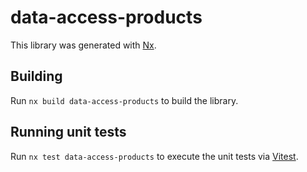 # data-access-products

This library was generated with [Nx](https://nx.dev).

## Building

Run `nx build data-access-products` to build the library.

## Running unit tests

Run `nx test data-access-products` to execute the unit tests via [Vitest](https://vitest.dev/).
